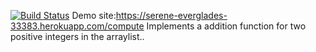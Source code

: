 [![Build Status](https://travis-ci.org/OgulcanAltinbek/myDemoApp.svg?branch=master)](https://travis-ci.org/OgulcanAltinbek/myDemoApp)
Demo site:https://serene-everglades-33383.herokuapp.com/compute
Implements a addition function for two positive integers in the arraylist..
